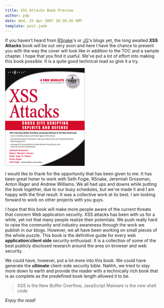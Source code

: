 ```yaml
---
title: XSS Attacks Book Preview
author: pdp
date: Wed, 25 Apr 2007 10:20:26 GMT
template: post.jade
---
```


If you haven't heard from [RSnake](http://ha.ckers.org/blog/20070423/xss-book-preview)'s or [JG](http://jeremiahgrossman.blogspot.com/)'s blogs yet, the long awaited **XSS Attacks** book will be out very soon and here I have the chance to present you with the way the cover will look like in addition to the TOC and a sample chapter. I hope that you find it useful. We've put a lot of effort into making this book possible. It is a quite good technical read so give it a try.

![XSS Attacks](/files/2007/04/xss-book.jpg)

I would like to thank for the opportunity that has been given to me. It has been great honer to work with Seth Fogie, RSnake, Jeremiah Grossman, Anton Rager and Andrew Williams. We all had ups and downs while putting the book together, due to our busy schedules, but we've made it and I am happy with the final result. It was a collective work at its best. I am looking forward to work on other projects with you guys.

I hope that this book will make more people aware of the current threats that concern Web application security. XSS attacks has been with us for a while, yet not that many people realize their potentials. We push really hard to raise the community and industry awareness through the work we publish in our blogs. However, we all have been working on small pieces of the whole puzzle. This book is the definitive guide for every web **application**/**client side** security enthusiast. It is a collection of some of the best publicly disclosed research around the area on browser and web security.

We could have, however, put a lot more into this book. We could have generate the **ultimate** client-side security bible. Nahhh, we tried to stay more down to earth and provide the reader with a technically rich book that is as complete as the predefined book length allowed it to be.

> XSS is the New Buffer Overflow, JavaScript Malware is the new shell code

_Enjoy the read!_
